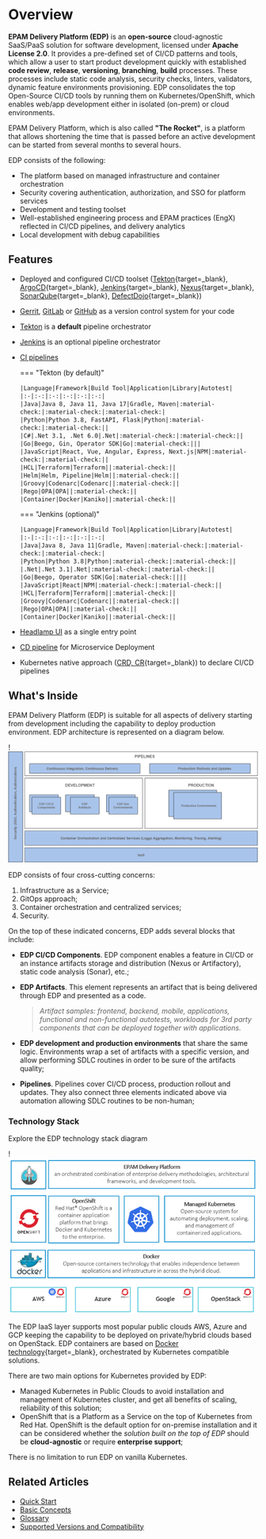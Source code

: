 # Overview

**EPAM Delivery Platform (EDP)** is an **open-source** cloud-agnostic SaaS/PaaS solution for software development, licensed under **Apache License 2.0**. It provides a pre-defined set of CI/CD patterns and tools, which allow a user to start product development quickly with established **code review**, **release**, **versioning**, **branching**, **build** processes. These processes include static code analysis, security checks, linters, validators, dynamic feature environments provisioning. EDP consolidates the top Open-Source CI/CD tools by running them on Kubernetes/OpenShift, which enables web/app development either in isolated (on-prem) or cloud environments.

EPAM Delivery Platform, which is also called **"The Rocket"**, is a platform that allows shortening the time that is passed before an active development can be started from several months to several hours.

EDP consists of the following:

- The platform based on managed infrastructure and container orchestration
- Security covering authentication, authorization, and SSO for platform services
- Development and testing toolset
- Well-established engineering process and EPAM practices (EngX) reflected in CI/CD pipelines, and delivery analytics
- Local development with debug capabilities

## Features

- Deployed and configured CI/CD toolset ([Tekton](https://tekton.dev/){target=_blank}, [ArgoCD](https://argoproj.github.io/cd/){target=_blank}, [Jenkins](https://www.jenkins.io/){target=_blank}, [Nexus](https://help.sonatype.com/repomanager3){target=_blank}, [SonarQube](https://www.sonarqube.org/){target=_blank}, [DefectDojo](https://www.defectdojo.org/){target=_blank})
- [Gerrit](https://www.gerritcodereview.com/), [GitLab](https://about.gitlab.com/features/) or [GitHub](https://about.gitlab.com/features/) as a version control system for your code
- [Tekton](./operator-guide/install-tekton.md) is a **default** pipeline orchestrator
- [Jenkins](./operator-guide/overview-manage-jenkins-pipelines.md) is an optional pipeline orchestrator
- [CI pipelines](./headlamp-user-guide/index.md)

  === "Tekton (by default)"

      |Language|Framework|Build Tool|Application|Library|Autotest|
      |:-|:-:|:-:|:-:|:-:|:-:|
      |Java|Java 8, Java 11, Java 17|Gradle, Maven|:material-check:|:material-check:|:material-check:|
      |Python|Python 3.8, FastAPI, Flask|Python|:material-check:|:material-check:||
      |C#|.Net 3.1, .Net 6.0|.Net|:material-check:|:material-check:||
      |Go|Beego, Gin, Operator SDK|Go|:material-check:|||
      |JavaScript|React, Vue, Angular, Express, Next.js|NPM|:material-check:|:material-check:||
      |HCL|Terraform|Terraform||:material-check:||
      |Helm|Helm, Pipeline|Helm||:material-check:||
      |Groovy|Codenarc|Codenarc||:material-check:||
      |Rego|OPA|OPA||:material-check:||
      |Container|Docker|Kaniko||:material-check:||

  === "Jenkins (optional)"

      |Language|Framework|Build Tool|Application|Library|Autotest|
      |:-|:-:|:-:|:-:|:-:|:-:|
      |Java|Java 8, Java 11|Gradle, Maven|:material-check:|:material-check:|:material-check:|
      |Python|Python 3.8|Python|:material-check:|:material-check:||
      |.Net|.Net 3.1|.Net|:material-check:|:material-check:||
      |Go|Beego, Operator SDK|Go|:material-check:||||
      |JavaScript|React|NPM|:material-check:|:material-check:||
      |HCL|Terraform|Terraform||:material-check:||
      |Groovy|Codenarc|Codenarc||:material-check:||
      |Rego|OPA|OPA||:material-check:||
      |Container|Docker|Kaniko||:material-check:||

- [Headlamp UI](./headlamp-user-guide/index.md) as a single entry point
- [CD pipeline](./headlamp-user-guide/add-cd-pipeline.md) for Microservice Deployment
- Kubernetes native approach ([CRD, CR](https://kubernetes.io/docs/concepts/extend-kubernetes/api-extension/custom-resources/){target=_blank}) to declare CI/CD pipelines

## What's Inside

EPAM Delivery Platform (EDP) is suitable for all aspects of delivery starting from development including the capability to deploy production environment.
EDP architecture is represented on a diagram below.

!![Architecture](./assets/edp-context.png "Architecture")

EDP consists of four cross-cutting concerns:

1. Infrastructure as a Service;
2. GitOps approach;
3. Container orchestration and centralized services;
4. Security.

On the top of these indicated concerns, EDP adds several blocks that include:

- **EDP CI/CD Components**. EDP component enables a feature in CI/CD or an instance artifacts storage and distribution (Nexus or Artifactory), static code analysis (Sonar), etc.;
- **EDP Artifacts**. This element represents an artifact that is being delivered through EDP and presented as a code.

    >_Artifact samples: frontend, backend, mobile, applications, functional and non-functional autotests, workloads for 3rd party components that can be deployed together with applications._

- **EDP development and production environments** that share the same logic. Environments wrap a set of artifacts with a specific version, and allow performing SDLC routines in order to be sure of the artifacts quality;
- **Pipelines**. Pipelines cover CI/CD process, production rollout and updates. They also connect three elements indicated above via automation allowing SDLC routines to be non-human;

### Technology Stack

Explore the EDP technology stack diagram

!![Technology stack](./assets/edp_technology_stack.png "Technology stack")

The EDP IaaS layer supports most popular public clouds AWS, Azure and GCP keeping the capability to be deployed on private/hybrid clouds based on OpenStack.
EDP containers are based on [Docker technology](https://www.docker.com/){target=_blank}, orchestrated by Kubernetes compatible solutions.

There are two main options for Kubernetes provided by EDP:

- Managed Kubernetes in Public Clouds to avoid installation and management of Kubernetes cluster, and get all benefits of scaling, reliability of this solution;
- OpenShift that is a Platform as a Service on the top of Kubernetes from Red Hat. OpenShift is the default option for on-premise installation and it can be considered whether the _solution built on the top of EDP_ should be **cloud-agnostic** or require **enterprise support**;

There is no limitation to run EDP on vanilla Kubernetes.


## Related Articles

* [Quick Start](getting-started.md)
* [Basic Concepts](features.md)
* [Glossary](glossary.md)
* [Supported Versions and Compatibility](supported-versions.md)
